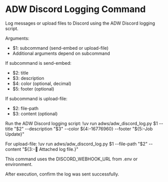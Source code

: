 # ADW Discord Logging Command

Log messages or upload files to Discord using the ADW Discord logging script.

Arguments:
- $1: subcommand (send-embed or upload-file)
- Additional arguments depend on subcommand

If subcommand is send-embed:
- $2: title
- $3: description
- $4: color (optional, decimal)
- $5: footer (optional)

If subcommand is upload-file:
- $2: file-path
- $3: content (optional)

Run the ADW Discord logging script:
!uv run adws/adw_discord_log.py $1 --title "$2" --description "$3" --color ${4:-16776960} --footer "${5:-Job Update}"

For upload-file:
!uv run adws/adw_discord_log.py $1 --file-path "$2" --content "${3:-📎 Attached log file.}"

This command uses the DISCORD_WEBHOOK_URL from .env or environment.

After execution, confirm the log was sent successfully.
